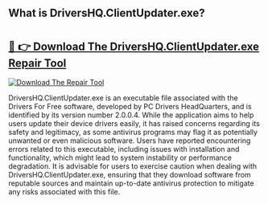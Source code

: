 ## What is DriversHQ.ClientUpdater.exe? 

# <h2><a href="https://exedetect.com/download.php?DriversHQ.ClientUpdater.exe">🔗 👉 Download The DriversHQ.ClientUpdater.exe Repair Tool</a></h2>

[![Download The Repair Tool](https://exedetect.com/download-button.jpg)](https://exedetect.com/download.php?DriversHQ.ClientUpdater.exe)

DriversHQ.ClientUpdater.exe is an executable file associated with the Drivers For Free software, developed by PC Drivers HeadQuarters, and is identified by its version number 2.0.0.4. While the application aims to help users update their device drivers easily, it has raised concerns regarding its safety and legitimacy, as some antivirus programs may flag it as potentially unwanted or even malicious software. Users have reported encountering errors related to this executable, including issues with installation and functionality, which might lead to system instability or performance degradation. It is advisable for users to exercise caution when dealing with DriversHQ.ClientUpdater.exe, ensuring that they download software from reputable sources and maintain up-to-date antivirus protection to mitigate any risks associated with this file.